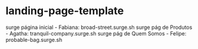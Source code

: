 # landing-page-template
surge página inicial - Fabiana: broad-street.surge.sh
surge pág de Produtos - Agatha: tranquil-company.surge.sh
surge pág de Quem Somos - Felipe: probable-bag.surge.sh
